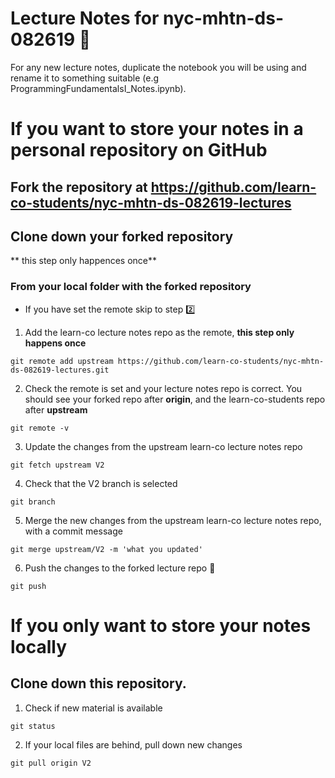 # Lecture Notes for nyc-mhtn-ds-082619 :floppy_disk:

For any new lecture notes, duplicate the notebook you will be using and rename it to something suitable (e.g ProgrammingFundamentalsI_Notes.ipynb). 


# If you want to store your notes in a personal repository on GitHub

## Fork the repository at https://github.com/learn-co-students/nyc-mhtn-ds-082619-lectures
## Clone down your forked repository
** this step only happences once**

### From your local folder with the forked repository

* If you have set the remote skip to step :two:

1. Add the learn-co lecture notes repo as the remote, **this step only happens once**
```
git remote add upstream https://github.com/learn-co-students/nyc-mhtn-ds-082619-lectures.git
```

2. Check the remote is set and your lecture notes repo is correct.
You should see your forked repo after **origin**, and the learn-co-students repo after **upstream**

```
git remote -v
```

3. Update the changes from the upstream learn-co lecture notes repo
```
git fetch upstream V2
```

4. Check that the V2 branch is selected
```
git branch
```

5. Merge the new changes from the upstream learn-co lecture notes repo, with a commit message
```
git merge upstream/V2 -m 'what you updated'
```

6. Push the changes to the forked lecture repo :raised_hands:
```
git push
```

# If you only want to store your notes locally

## Clone down this repository.

1. Check if new material is available
```
git status
```

2. If your local files are behind, pull down new changes
```
git pull origin V2
```

